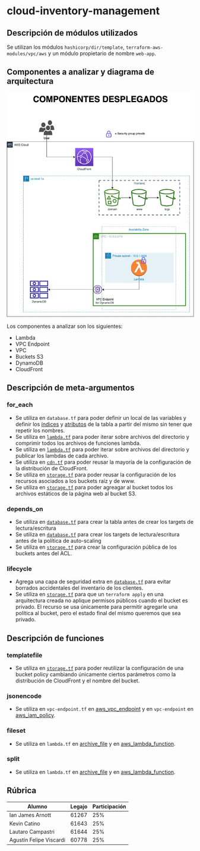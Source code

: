 # cloud-inventory-management

## Descripción de módulos utilizados

Se utilizan los módulos `hashicorp/dir/template`, `terraform-aws-modules/vpc/aws` y un módulo propietario de nombre `web-app`.

## Componentes a analizar y diagrama de arquitectura
![Diagrama de arquitectura](architecture.jpeg)

Los componentes a analizar son los siguientes:
- Lambda
- VPC Endpoint
- VPC
- Buckets S3
- DynamoDB
- CloudFront

## Descripción de meta-argumentos

### for_each
- Se utiliza en ```database.tf``` para poder definir un local de las variables y definir los [índices](https://github.com/Khato1319/cloud-inventory-management/blob/main/iac/database.tf#L26) y [atributos](https://github.com/Khato1319/cloud-inventory-management/blob/main/iac/database.tf#L26) de la tabla a partir del mismo sin tener que repetir los nombres.
- Se utiliza en [```lambda.tf```](https://github.com/Khato1319/cloud-inventory-management/blob/8e233475712b3862220ed89dc98909841b2c19e5/iac/lambda.tf#L44) para poder iterar sobre archivos del directorio y comprimir todos los archivos de funciones lambda.
- Se utiliza en [```lambda.tf```](https://github.com/Khato1319/cloud-inventory-management/blob/8e233475712b3862220ed89dc98909841b2c19e5/iac/lambda.tf#L54) para poder iterar sobre archivos del directorio y publicar los lambdas de cada archivo.
- Se utiliza en [```cdn.tf```](https://github.com/Khato1319/cloud-inventory-management/blob/8e233475712b3862220ed89dc98909841b2c19e5/iac/web-app/cdn.tf#L24) para poder reusar la mayoría de la configuración de la distribución de CloudFront.
- Se utiliza en [```storage.tf```](https://github.com/Khato1319/cloud-inventory-management/blob/8e233475712b3862220ed89dc98909841b2c19e5/iac/web-app/storage.tf#L28) para poder reusar la configuración de los recursos asociados a los buckets raíz y de www.
- Se utiliza en [```storage.tf```](https://github.com/Khato1319/cloud-inventory-management/blob/8e233475712b3862220ed89dc98909841b2c19e5/iac/web-app/storage.tf#L21) para poder agreagar al bucket todos los archivos estáticos de la página web al bucket S3.
### depends_on
- Se utiliza en [```database.tf```](https://github.com/Khato1319/cloud-inventory-management/blob/main/iac/database.tf#L73) para crear la tabla antes de crear los targets de lectura/escritura
- Se utiliza en [```database.tf```](https://github.com/Khato1319/cloud-inventory-management/blob/main/iac/database.tf#L102) para crear los targets de lectura/escritura antes de la política de auto-scaling
- Se utiliza en [```storage.tf```](https://github.com/Khato1319/cloud-inventory-management/blob/main/iac/database.tf#L102) para crear la configuración pública de los buckets antes del ACL. 
### lifecycle
- Agrega una capa de seguridad extra en [```database.tf```](https://github.com/Khato1319/cloud-inventory-management/blob/8e233475712b3862220ed89dc98909841b2c19e5/iac/database.tf#L49) para evitar borrados accidentales del inventario de los clientes.
- Se utiliza en [```storage.tf```](https://github.com/Khato1319/cloud-inventory-management/blob/8e233475712b3862220ed89dc98909841b2c19e5/iac/web-app/storage.tf#L37) para que un ```terraform apply``` en una arquitectura creada no aplique permisos públicos cuando el bucket es privado. El recurso se usa únicamente para permitir agregarle una política al bucket, pero el estado final del mismo queremos que sea privado.
## Descripción de funciones
### templatefile
- Se utiliza en [```storage.tf```](https://github.com/Khato1319/cloud-inventory-management/blob/8e233475712b3862220ed89dc98909841b2c19e5/iac/web-app/storage.tf#L16) para poder reutilizar la configuración de una bucket policy cambiando únicamente ciertos parámetros como la distribución de CloudFront y el nombre del bucket.
### jsonencode
- Se utiliza en ```vpc-endpoint.tf``` en [aws_vpc_endpoint](https://github.com/Khato1319/cloud-inventory-management/blob/8e233475712b3862220ed89dc98909841b2c19e5/iac/vpc-endpoint.tf#L8) y en ```vpc-endpoint``` en [aws_iam_policy](?????).
### fileset
- Se utiliza en ```lambda.tf``` en [archive_file](https://github.com/Khato1319/cloud-inventory-management/blob/8e233475712b3862220ed89dc98909841b2c19e5/iac/lambda.tf#L44) y en [aws_lambda_function](https://github.com/Khato1319/cloud-inventory-management/blob/8e233475712b3862220ed89dc98909841b2c19e5/iac/lambda.tf#L54).
### split
- Se utiliza en ```lambda.tf``` en [archive_file](https://github.com/Khato1319/cloud-inventory-management/blob/8e233475712b3862220ed89dc98909841b2c19e5/iac/lambda.tf#L47) y en [aws_lambda_function](https://github.com/Khato1319/cloud-inventory-management/blob/8e233475712b3862220ed89dc98909841b2c19e5/iac/lambda.tf#L55).

## Rúbrica
| Alumno  | Legajo  | Participación |
| --- | --- | --- |
| Ian James Arnott | 61267 | 25% |
| Kevin Catino | 61643 | 25% |
| Lautaro Campastri | 61644 | 25% |
| Agustín Felipe Viscardi | 60778 | 25% |


